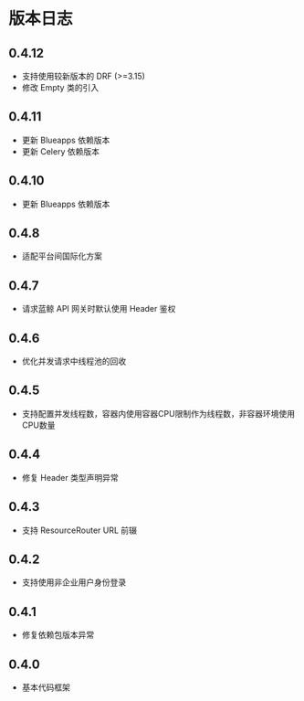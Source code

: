 # 版本日志

## 0.4.12

- 支持使用较新版本的 DRF (>=3.15)
- 修改 Empty 类的引入

## 0.4.11

- 更新 Blueapps 依赖版本
- 更新 Celery 依赖版本

## 0.4.10

- 更新 Blueapps 依赖版本

## 0.4.8

- 适配平台间国际化方案

## 0.4.7

- 请求蓝鲸 API 网关时默认使用 Header 鉴权

## 0.4.6

- 优化并发请求中线程池的回收

## 0.4.5

- 支持配置并发线程数，容器内使用容器CPU限制作为线程数，非容器环境使用CPU数量

## 0.4.4

- 修复 Header 类型声明异常

## 0.4.3

- 支持 ResourceRouter URL 前辍

## 0.4.2

- 支持使用非企业用户身份登录

## 0.4.1

- 修复依赖包版本异常

## 0.4.0

- 基本代码框架
